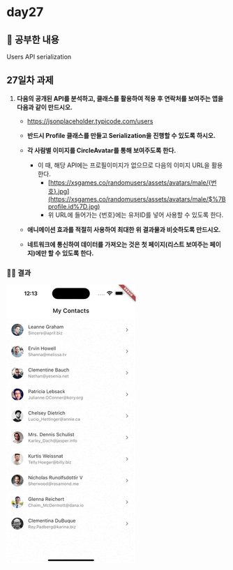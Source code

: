 # day27

## 🙋 공부한 내용

Users API serialization

## 27일차 과제

1. **다음의 공개된 API를 분석하고, 클래스를 활용하여 적용 후 
연락처를 보여주는 앱을 다음과 같이 만드시오.**
    - https://jsonplaceholder.typicode.com/users
    
    - **반드시 Profile 클래스를 만들고 Serialization을 진행할 수 있도록 하시오.**
    - **각 사람별 이미지를 CircleAvatar를 통해 보여주도록 한다.**
        - 이 때, 해당 API에는 프로필이미지가 없으므로 다음의 이미지 URL을 활용한다.
            - [https://xsgames.co/randomusers/assets/avatars/male/{번호}.jpg](https://xsgames.co/randomusers/assets/avatars/male/$%7Bprofile.id%7D.jpg)
            - 위 URL에 들어가는 {번호}에는 유저ID를 넣어 사용할 수 있도록 한다.
    - **애니메이션 효과를 적절히 사용하여 최대한 위 결과물과 비슷하도록 만드시오.**
    - **네트워크에 통신하여 데이터를 가져오는 것은 첫 페이지(리스트 보여주는 페이지)에만 할 수 있도록 한다.**

### 🧑‍💻 결과

![Alt text](<Simulator Screen Recording - iPhone 14 Pro Max - 2023-08-10 at 12.14.14.gif>)